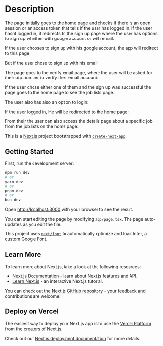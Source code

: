 <h1>Description</h1>

The page initially goes to the home page and checks if there is an open session or an access token that tells if the user has logged in. If the user hasnt logged in, it redirects to the sign up page where the user has options to sign up whether with google account or with email.


If the user chooses to sign up with his google account, the app will redirect to this page:



But if the user chose to sign up with his email:


The page goes to the verify email page, where the user will be asked for their otp number to verify their email account:


If the user chose either one of them and the sign up was successful the page goes to the home page to see the job lists page.


The user also has also an option to login:


If the user logged in, He will be redirected to the home page:




From their the user can also access the details page about a specific job from the job lists on the home page:









This is a [Next.js](https://nextjs.org/) project bootstrapped with [`create-next-app`](https://github.com/vercel/next.js/tree/canary/packages/create-next-app).

## Getting Started

First, run the development server:

```bash
npm run dev
# or
yarn dev
# or
pnpm dev
# or
bun dev
```

Open [http://localhost:3000](http://localhost:3000) with your browser to see the result.

You can start editing the page by modifying `app/page.tsx`. The page auto-updates as you edit the file.

This project uses [`next/font`](https://nextjs.org/docs/basic-features/font-optimization) to automatically optimize and load Inter, a custom Google Font.

## Learn More

To learn more about Next.js, take a look at the following resources:

- [Next.js Documentation](https://nextjs.org/docs) - learn about Next.js features and API.
- [Learn Next.js](https://nextjs.org/learn) - an interactive Next.js tutorial.

You can check out [the Next.js GitHub repository](https://github.com/vercel/next.js/) - your feedback and contributions are welcome!

## Deploy on Vercel

The easiest way to deploy your Next.js app is to use the [Vercel Platform](https://vercel.com/new?utm_medium=default-template&filter=next.js&utm_source=create-next-app&utm_campaign=create-next-app-readme) from the creators of Next.js.

Check out our [Next.js deployment documentation](https://nextjs.org/docs/deployment) for more details.

